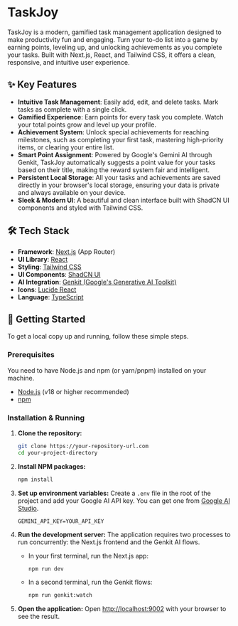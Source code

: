 # TaskJoy

TaskJoy is a modern, gamified task management application designed to make productivity fun and engaging. Turn your to-do list into a game by earning points, leveling up, and unlocking achievements as you complete your tasks. Built with Next.js, React, and Tailwind CSS, it offers a clean, responsive, and intuitive user experience.

## ✨ Key Features

-   **Intuitive Task Management**: Easily add, edit, and delete tasks. Mark tasks as complete with a single click.
-   **Gamified Experience**: Earn points for every task you complete. Watch your total points grow and level up your profile.
-   **Achievement System**: Unlock special achievements for reaching milestones, such as completing your first task, mastering high-priority items, or clearing your entire list.
-   **Smart Point Assignment**: Powered by Google's Gemini AI through Genkit, TaskJoy automatically suggests a point value for your tasks based on their title, making the reward system fair and intelligent.
-   **Persistent Local Storage**: All your tasks and achievements are saved directly in your browser's local storage, ensuring your data is private and always available on your device.
-   **Sleek & Modern UI**: A beautiful and clean interface built with ShadCN UI components and styled with Tailwind CSS.

## 🛠️ Tech Stack

-   **Framework**: [Next.js](https://nextjs.org/) (App Router)
-   **UI Library**: [React](https://reactjs.org/)
-   **Styling**: [Tailwind CSS](https://tailwindcss.com/)
-   **UI Components**: [ShadCN UI](https://ui.shadcn.com/)
-   **AI Integration**: [Genkit (Google's Generative AI Toolkit)](https://firebase.google.com/docs/genkit)
-   **Icons**: [Lucide React](https://lucide.dev/)
-   **Language**: [TypeScript](https://www.typescriptlang.org/)

## 🚀 Getting Started

To get a local copy up and running, follow these simple steps.

### Prerequisites

You need to have Node.js and npm (or yarn/pnpm) installed on your machine.

-   [Node.js](https://nodejs.org/) (v18 or higher recommended)
-   [npm](https://www.npmjs.com/get-npm)

### Installation & Running

1.  **Clone the repository:**
    ```sh
    git clone https://your-repository-url.com
    cd your-project-directory
    ```

2.  **Install NPM packages:**
    ```sh
    npm install
    ```

3.  **Set up environment variables:**
    Create a `.env` file in the root of the project and add your Google AI API key. You can get one from [Google AI Studio](https://aistudio.google.com/).
    ```
    GEMINI_API_KEY=YOUR_API_KEY
    ```

4.  **Run the development server:**
    The application requires two processes to run concurrently: the Next.js frontend and the Genkit AI flows.

    -   In your first terminal, run the Next.js app:
        ```sh
        npm run dev
        ```

    -   In a second terminal, run the Genkit flows:
        ```sh
        npm run genkit:watch
        ```

5.  **Open the application:**
    Open [http://localhost:9002](http://localhost:9002) with your browser to see the result.
